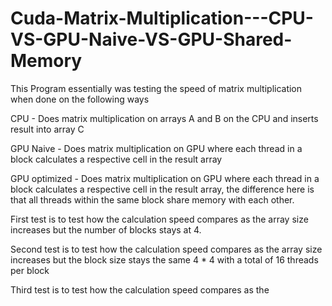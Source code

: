 # Cuda-Matrix-Multiplication---CPU-VS-GPU-Naive-VS-GPU-Shared-Memory

This Program essentially was testing the speed of matrix multiplication when done on the following ways

CPU - Does matrix multiplication on arrays A and B on the CPU and inserts result into array C

GPU Naive - Does matrix multiplication on GPU where each thread in a block calculates a respective cell in the result array

GPU optimized - Does matrix multiplication on GPU where each thread in a block calculates a respective cell in the result array, 
the difference here is that all threads within the same block share memory with each other.

First test is to test how the calculation speed compares as the array size increases but the number of blocks stays at 4. 

Second test is to test how the calculation speed compares as the array size increases but the block size stays the same 4 * 4 
with a total of 16 threads per block

Third test is to test how the calculation speed compares as the 
